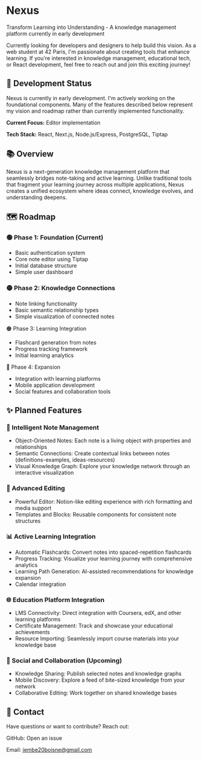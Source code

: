 # Nexus
Transform Learning into Understanding - A knowledge management platform currently in early development

Currently looking for developers and designers to help build this vision. As a web student at 42 Paris, I'm passionate about creating tools that enhance learning. If you're interested in knowledge management, educational tech, or React development, feel free to reach out and join this exciting journey!

## 🚧 Development Status
Nexus is currently in early development. I'm actively working on the foundational components. Many of the features described below represent my vision and roadmap rather than currently implemented functionality.

**Current Focus:** Editor implementation

**Tech Stack:** React, Next.js, Node.js/Express, PostgreSQL, Tiptap

## 📚 Overview

Nexus is a next-generation knowledge management platform that seamlessly bridges note-taking and active learning. Unlike traditional tools that fragment your learning journey across multiple applications, Nexus creates a unified ecosystem where ideas connect, knowledge evolves, and understanding deepens.

## 🗺️ Roadmap

### 🟢 Phase 1: Foundation (Current)

- Basic authentication system
- Core note editor using Tiptap
- Initial database structure
- Simple user dashboard

### 🟡 Phase 2: Knowledge Connections

- Note linking functionality
- Basic semantic relationship types
- Simple visualization of connected notes

🟠 Phase 3: Learning Integration

- Flashcard generation from notes
- Progress tracking framework
- Initial learning analytics

🔴 Phase 4: Expansion

- Integration with learning platforms
- Mobile application development
- Social features and collaboration tools

## ✨ Planned Features

### 🧠 Intelligent Note Management

- Object-Oriented Notes: Each note is a living object with properties and relationships
- Semantic Connections: Create contextual links between notes (definitions-examples, ideas-resources)
- Visual Knowledge Graph: Explore your knowledge network through an interactive visualization

### 📝 Advanced Editing

- Powerful Editor: Notion-like editing experience with rich formatting and media support
- Templates and Blocks: Reusable components for consistent note structures

### 📊 Active Learning Integration

- Automatic Flashcards: Convert notes into spaced-repetition flashcards
- Progress Tracking: Visualize your learning journey with comprehensive analytics
- Learning Path Generation: AI-assisted recommendations for knowledge expansion
- Calendar integration 

### 🌐 Education Platform Integration

- LMS Connectivity: Direct integration with Coursera, edX, and other learning platforms
- Certificate Management: Track and showcase your educational achievements
- Resource Importing: Seamlessly import course materials into your knowledge base

### 💬 Social and Collaboration (Upcoming)

- Knowledge Sharing: Publish selected notes and knowledge graphs
- Mobile Discovery: Explore a feed of bite-sized knowledge from your network
- Collaborative Editing: Work together on shared knowledge bases

## 📧 Contact
Have questions or want to contribute? Reach out:

GitHub: Open an issue

Email: jembe20boisne@gmail.com